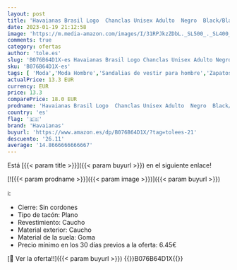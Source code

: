 ```yaml
---
layout: post
title: 'Havaianas Brasil Logo  Chanclas Unisex Adulto  Negro  Black/Black 850   33/34 EU'
date: 2023-01-19 21:12:58
image: 'https://m.media-amazon.com/images/I/31RPJkzZDbL._SL500_._SL400_.jpg'
comments: true
category: ofertas
author: 'tole.es'
slug: 'B076B64D1X-es Havaianas Brasil Logo Chanclas Unisex Adulto Negro...'
sku: 'B076B64D1X-es'
tags: [ 'Moda','Moda Hombre','Sandalias de vestir para hombre','Zapatos para hombre','chanclas','havaianas','🇪🇸', ]
actualPrice: 13.3 EUR
currency: EUR
price: 13.3
comparePrice: 18.0 EUR
prodname: 'Havaianas Brasil Logo  Chanclas Unisex Adulto  Negro  Black/Black 850   33/34 EU'
country: 'es'
flag: '🇪🇸'
brand: 'Havaianas'
buyurl: 'https://www.amazon.es/dp/B076B64D1X/?tag=tolees-21'
descuento: '26.11'
average: '14.8666666666667'
---
```


Está [{{< param title >}}]({{< param buyurl >}}) en el siguiente enlace!

[![{{< param prodname >}}]({{< param image >}})]({{< param buyurl >}})

ℹ️:

- Cierre: Sin cordones
- Tipo de tacón: Plano
- Revestimiento: Caucho
- Material exterior: Caucho
- Material de la suela: Goma
- Precio mínimo en los 30 días previos a la oferta: 6.45€

[🛒 Ver la oferta!!]({{< param buyurl >}})
{{<world>}}B076B64D1X{{</world>}}
